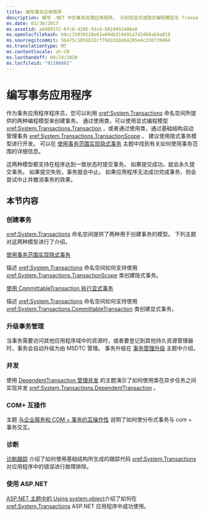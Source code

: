 ```yaml
---
title: 编写事务应用程序
description: 编写 .NET 中的事务处理应用程序。 分别将显式或隐式编程模型与 Transaction 类或 TransactionScope 类一起使用。
ms.date: 03/30/2017
ms.assetid: a4d891f2-6fc8-4395-93c6-6819492406e0
ms.openlocfilehash: b4cc33939128e61a69db319491a7d2d60ab9a819
ms.sourcegitcommit: 5b475c1855b32cf78d2d1bbb4295e4c236f39464
ms.translationtype: MT
ms.contentlocale: zh-CN
ms.lasthandoff: 09/24/2020
ms.locfileid: "91186661"
---
```

# <a name="writing-a-transactional-application"></a>编写事务应用程序

作为事务应用程序程序员，您可以利用 <xref:System.Transactions> 命名空间所提供的两种编程模型来创建事务。 通过使用类，可以使用显式编程模型 <xref:System.Transactions.Transaction> ，或者通过使用类，通过基础结构自动管理事务 <xref:System.Transactions.TransactionScope> 。 建议使用隐式事务模型进行开发。 可以在 [使用事务范围实现隐式事务](implementing-an-implicit-transaction-using-transaction-scope.md) 主题中找到有关如何使用事务范围的详细信息。  
  
 这两种模型都支持在程序达到一致状态时提交事务。 如果提交成功，就会永久提交事务。 如果提交失败，事务就会中止。 如果应用程序无法成功完成事务，则会尝试中止并撤消事务的效果。  
  
## <a name="in-this-section"></a>本节内容  
  
### <a name="creating-a-transaction"></a>创建事务  

 <xref:System.Transactions> 命名空间提供了两种用于创建事务的模型。 下列主题对这两种模型进行了介绍。  
  
 [使用事务范围实现隐式事务](implementing-an-implicit-transaction-using-transaction-scope.md)  
  
 描述 <xref:System.Transactions> 命名空间如何支持使用 <xref:System.Transactions.TransactionScope> 类创建隐式事务。  
  
 [使用 CommittableTransaction 执行显式事务](implementing-an-explicit-transaction-using-committabletransaction.md)  
  
 描述 <xref:System.Transactions> 命名空间如何支持使用 <xref:System.Transactions.CommittableTransaction> 类创建显式事务。  
  
### <a name="escalating-transaction-management"></a>升级事务管理  

 当事务需要访问其他应用程序域中的资源时，或者要登记到其他持久资源管理器时，事务会自动升级为由 MSDTC 管理。 事务升级在 [事务管理升级](transaction-management-escalation.md) 主题中介绍。  
  
### <a name="concurrency"></a>并发  

 使用 [DependentTransaction 管理并发](managing-concurrency-with-dependenttransaction.md) 的主题演示了如何使用类在异步任务之间实现并发 <xref:System.Transactions.DependentTransaction> 。  
  
### <a name="com-interop"></a>COM+ 互操作  

 主题 [与企业服务和 COM + 事务的互操作性](interoperability-with-enterprise-services-and-com-transactions.md) 说明了如何使分布式事务与 com + 事务交互。  
  
### <a name="diagnostics"></a>诊断  

 [诊断跟踪](diagnostic-traces.md) 介绍了如何使用基础结构所生成的跟踪代码 <xref:System.Transactions> 对应用程序中的错误进行故障排除。  
  
### <a name="working-within-aspnet"></a>使用 ASP.NET  

 [ASP.NET 主题中的 Using system.object](using-system-transactions-in-aspnet.md)介绍了如何在 <xref:System.Transactions> ASP.NET 应用程序中成功使用。
